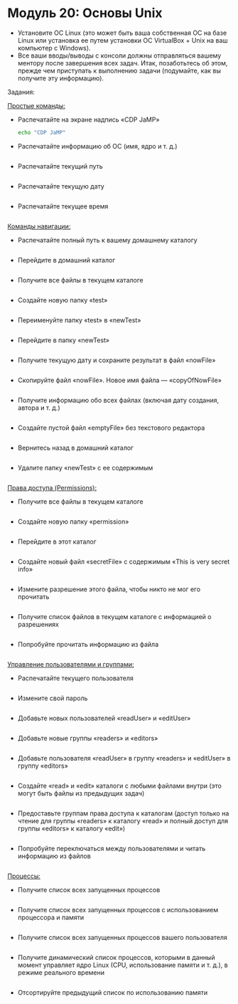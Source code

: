 # Модуль 20: Основы Unix
- Установите ОС Linux (это может быть ваша собственная ОС на базе Linux или установка ее путем установки ОС VirtualBox + Unix на ваш компьютер с Windows).
- Все ваши вводы/выводы с консоли должны отправляться вашему ментору после завершения всех задач. Итак, позаботьтесь об этом, прежде чем приступать к выполнению задачи (подумайте, как вы получите эту информацию).
 

Задания:

[Простые команды:](module20-common-comands.log)
- Распечатайте на экране надпись «CDP JaMP»
  ```bash
  echo "CDP JaMP"
  ```
- Распечатайте информацию об ОС (имя, ядро и т. д.)
    ```bash
  
  ```
- Распечатайте текущий путь
  ```bash
  
  ```
- Распечатайте текущую дату
  ```bash
  
  ```
- Распечатайте текущее время
  ```bash
  
  ```


[Команды навигации:](module20-navigation.log)
- Распечатайте полный путь к вашему домашнему каталогу
  ```bash
  
  ```
- Перейдите в домашний каталог
  ```bash
  
  ```
- Получите все файлы в текущем каталоге
  ```bash
  
  ```
- Создайте новую папку «test»
  ```bash
  
  ```
- Переименуйте папку «test» в «newTest»
  ```bash
  
  ```
- Перейдите в папку «newTest»
  ```bash
  
  ```
- Получите текущую дату и сохраните результат в файл «nowFile»
  ```bash
  
  ```
- Скопируйте файл «nowFile». Новое имя файла — «copyOfNowFile»
  ```bash
  
  ```
- Получите информацию обо всех файлах (включая дату создания, автора и т. д.)
  ```bash
  
  ```
- Создайте пустой файл «emptyFile» без текстового редактора
  ```bash
  
  ```
- Вернитесь назад в домашний каталог
  ```bash
  
  ```
- Удалите папку «newTest» с ее содержимым
  ```bash
  
  ```


[Права доступа (Permissions):](module20-permissions.log)
- Получите все файлы в текущем каталоге
  ```bash
  
  ```
- Создайте новую папку «permission»
  ```bash
  
  ```
- Перейдите в этот каталог
  ```bash
  
  ```
- Создайте новый файл «secretFile» с содержимым «This is very secret info»
  ```bash
  
  ```
- Измените разрешение этого файла, чтобы никто не мог его прочитать
  ```bash
  
  ```
- Получите список файлов в текущем каталоге с информацией о разрешениях
  ```bash
  
  ```
- Попробуйте прочитать информацию из файла
  ```bash
  
  ```


[Управление пользователями и группами:](module20-users-and-groups.log)
- Распечатайте текущего пользователя
  ```bash
  
  ```
- Измените свой пароль
  ```bash
  
  ```
- Добавьте новых пользователей «readUser» и «editUser»
  ```bash
  
  ```
- Добавьте новые группы «readers» и «editors»
  ```bash
  
  ```
- Добавьте пользователя «readUser» в группу «readers» и «editUser» в группу «editors»
  ```bash
  
  ```
- Создайте «read» и «edit» каталоги с любыми файлами внутри (это могут быть файлы из предыдущих задач)
  ```bash
  
  ```
- Предоставьте группам права доступа к каталогам (доступ только на чтение для группы «readers» к каталогу «read» и полный доступ для группы «editors» к каталогу «edit»)
  ```bash
  
  ```
- Попробуйте переключаться между пользователями и читать информацию из файлов
  ```bash
  
  ```


[Процессы:](module20-process.log)
- Получите список всех запущенных процессов
  ```bash
  
  ```
- Получите список всех запущенных процессов с использованием процессора и памяти
  ```bash
  
  ```
- Получите список всех запущенных процессов вашего пользователя
  ```bash
  
  ```
- Получите динамический список процессов, которыми в данный момент управляет ядро Linux (CPU, использование памяти и т. д.), в режиме реального времени
  ```bash
  
  ```
- Отсортируйте предыдущий список по использованию памяти
  ```bash
  
  ```
